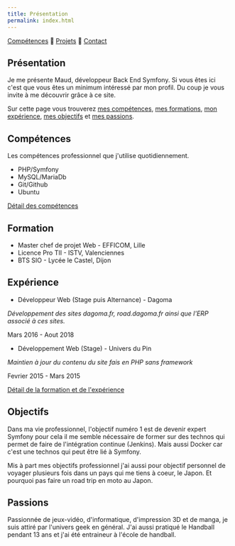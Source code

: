 ```yaml
---
title: Présentation
permalink: index.html
---
```

[Compétences](skills.html) 🔸 [Projets](projects.html) 🔸 [Contact](contact.html)

## Présentation

Je me présente Maud, développeur Back End Symfony. Si vous êtes ici c'est que vous êtes un minimum intéressé par mon profil. Du coup je vous invite à me découvrir grâce à ce site.

Sur cette page vous trouverez [mes compétences](#compétences), [mes formations](#formation), [mon expérience](#expérience), [mes objectifs](#objectifs) et [mes passions](#passions).

## Compétences

Les compétences professionnel que j'utilise quotidiennement.

* PHP/Symfony
* MySQL/MariaDb
* Git/Github
* Ubuntu

[Détail des compétences](skills.html)

## Formation

* Master chef de projet Web - EFFICOM, Lille
* Licence Pro TII - ISTV, Valenciennes
* BTS SIO - Lycée le Castel, Dijon

## Expérience

* Développeur Web (Stage puis Alternance) - Dagoma

*Développement des sites dagoma.fr, road.dagoma.fr ainsi que l'ERP associé à ces sites.*

Mars 2016 - Aout 2018

* Développement Web (Stage) - Univers du Pin

*Maintien à jour du contenu du site fais en PHP sans framework*

Fevrier 2015 - Mars 2015

[Détail de la formation et de l'expérience](https://www.linkedin.com/in/maudremoriquet/)

## Objectifs

Dans ma vie professionnel, l'objectif numéro 1 est de devenir expert Symfony pour cela il me semble nécessaire de former sur des technos qui permet de faire de l'intégration continue (Jenkins). Mais aussi Docker car c'est une technos qui peut être lié à Symfony.

Mis à part mes objectifs professionnel j'ai aussi pour objectif personnel de voyager plusieurs fois dans un pays qui me tiens à coeur, le Japon. Et pourquoi pas faire un road trip en moto au Japon.

## Passions

Passionnée de jeux-vidéo, d'informatique, d'impression 3D et de manga, je suis attiré par l'univers geek en général.
J'ai aussi pratiqué le Handball pendant 13 ans et j'ai été entraineur à l'école de handball.
